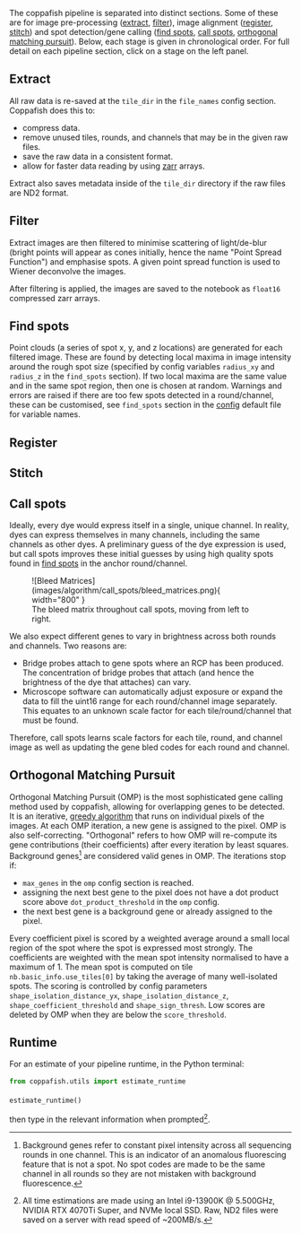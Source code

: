 The coppafish pipeline is separated into distinct sections. Some of these are for image pre-processing 
([extract](#extract), [filter](#filter)), image alignment ([register](#register), [stitch](#stitch)) and spot 
detection/gene calling ([find spots](#find-spots), [call spots](#call-spots), 
[orthogonal matching pursuit](#orthogonal-matching-pursuit)). Below, each stage is given in chronological order. For
full detail on each pipeline section, click on a stage on the left panel.

## Extract

All raw data is re-saved at the `tile_dir` in the `file_names` config section. Coppafish does this to:

* compress data.
* remove unused tiles, rounds, and channels that may be in the given raw files.
* save the raw data in a consistent format.
* allow for faster data reading by using [zarr](https://zarr.readthedocs.io/) arrays.

Extract also saves metadata inside of the `tile_dir` directory if the raw files are ND2 format.

## Filter

Extract images are then filtered to minimise scattering of light/de-blur (bright points will appear as cones initially,
hence the name "Point Spread Function") and emphasise spots. A given point spread function is used to Wiener deconvolve
the images.

After filtering is applied, the images are saved to the notebook as `float16` compressed zarr arrays.

## Find spots

Point clouds (a series of spot x, y, and z locations) are generated for each filtered image. These are found by
detecting local maxima in image intensity around the rough spot size (specified by config variables `radius_xy` and
`radius_z` in the `find_spots` section). If two local maxima are the same value and in the same spot region, then one
is chosen at random. Warnings and errors are raised if there are too few spots detected in a round/channel, these can
be customised, see `find_spots` section in the
<a href="https://github.com/paulshuker/coppafish/blob/HEAD/coppafish/setup/settings.default.ini" target="_blank">
config</a> default file for variable names.

## Register

## Stitch

## Call spots

Ideally, every dye would express itself in a single, unique channel. In reality, dyes can express themselves in many
channels, including the same channels as other dyes. A preliminary guess of the dye expression is used, but call spots
improves these initial guesses by using high quality spots found in [find spots](#find-spots) in the anchor
round/channel.

<figure markdown="span">
  ![Bleed Matrices](images/algorithm/call_spots/bleed_matrices.png){ width="800" }
  <figcaption>The bleed matrix throughout call spots, moving from left to right.</figcaption>
</figure>

We also expect different genes to vary in brightness across both rounds and channels. Two reasons are:

* Bridge probes attach to gene spots where an RCP has been produced. The concentration of bridge probes that attach
(and hence the brightness of the dye that attaches) can vary.
* Microscope software can automatically adjust exposure or expand the data to fill the uint16 range for each 
round/channel image separately. This equates to an unknown scale factor for each tile/round/channel that must be found.

Therefore, call spots learns scale factors for each tile, round, and channel image as well as updating the gene bled
codes for each round and channel.

## Orthogonal Matching Pursuit

Orthogonal Matching Pursuit (OMP) is the most sophisticated gene calling method used by coppafish, allowing for
overlapping genes to be detected. It is an iterative,
<a href="https://en.wikipedia.org/wiki/Greedy_algorithm" target="_blank">greedy algorithm</a> that runs on individual
pixels of the images. At each OMP iteration, a new gene is assigned to the pixel. OMP is also self-correcting.
"Orthogonal" refers to how OMP will re-compute its gene contributions (their coefficients) after every iteration by 
least squares. Background genes[^1] are considered valid genes in OMP. The iterations stop if:

* `max_genes` in the `omp` config section is reached.
* assigning the next best gene to the pixel does not have a dot product score above `dot_product_threshold` in the 
`omp` config.
* the next best gene is a background gene or already assigned to the pixel.

<!-- TODO: Should expand more on the OMP gene scoring here -->
Every coefficient pixel is scored by a weighted average around a small local region of the spot where the spot is 
expressed most strongly. The coefficients are weighted with the mean spot intensity normalised to have a maximum of 1. 
The mean spot is computed on tile `nb.basic_info.use_tiles[0]` by taking the average of many well-isolated spots. The 
scoring is controlled by config parameters `shape_isolation_distance_yx`, `shape_isolation_distance_z`, 
`shape_coefficient_threshold` and `shape_sign_thresh`. Low scores are deleted by OMP when they are below the 
`score_threshold`.

## Runtime

For an estimate of your pipeline runtime, in the Python terminal:
```python
from coppafish.utils import estimate_runtime

estimate_runtime()
```
then type in the relevant information when prompted[^2].


[^1]:
    Background genes refer to constant pixel intensity across all sequencing rounds in one channel. This is an
    indicator of an anomalous fluorescing feature that is not a spot. No spot codes are made to be the same channel in
    all rounds so they are not mistaken with background fluorescence.
[^2]:
    All time estimations are made using an Intel i9-13900K @ 5.500GHz, NVIDIA RTX 4070Ti Super, and NVMe local SSD. 
    Raw, ND2 files were saved on a server with read speed of ~200MB/s.
